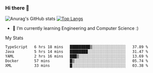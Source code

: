 ### Hi there 👋

![Anurag's GitHub stats](https://github-readme-stats.vercel.app/api?username=MatteoIorio11&show_icons=true&theme=dark) 
[![Top Langs](https://github-readme-stats.vercel.app/api/top-langs/?username=MatteoIorio11&theme=dark)](https://github.com/MatteoIorio11/github-readme-stats)

- 🌱 I’m currently learning Engineering and Computer Science :)

<!--
**MatteoIorio11/MatteoIorio11** is a ✨ _special_ ✨ repository because its `README.md` (this file) appears on your GitHub profile.

Here are some ideas to get you started:

- 🔭 I’m currently working on ...
- 🌱 I’m currently learning ...
- 👯 I’m looking to collaborate on ...
- 🤔 I’m looking for help with ...
- 💬 Ask me about ...
- 📫 How to reach me: ...
- 😄 Pronouns: ...
- ⚡ Fun fact: ...
-->
My Stats
<!--START_SECTION:waka-->

```txt
TypeScript   6 hrs 18 mins   █████████▒░░░░░░░░░░░░░░░   37.89 %
Java         5 hrs 14 mins   ████████░░░░░░░░░░░░░░░░░   31.47 %
YAML         2 hrs 16 mins   ███▒░░░░░░░░░░░░░░░░░░░░░   13.69 %
Docker       57 mins         █▒░░░░░░░░░░░░░░░░░░░░░░░   05.74 %
XML          33 mins         █░░░░░░░░░░░░░░░░░░░░░░░░   03.38 %
```

<!--END_SECTION:waka-->
